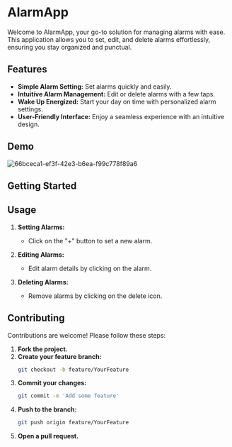 # AlarmApp

Welcome to AlarmApp, your go-to solution for managing alarms with ease. This application allows you to set, edit, and delete alarms effortlessly, ensuring you stay organized and punctual.

## Features

- **Simple Alarm Setting:** Set alarms quickly and easily.
- **Intuitive Alarm Management:** Edit or delete alarms with a few taps.
- **Wake Up Energized:** Start your day on time with personalized alarm settings.
- **User-Friendly Interface:** Enjoy a seamless experience with an intuitive design.

## Demo

![66bceca1-ef3f-42e3-b6ea-f99c778f89a6](https://github.com/SiddhantGujrathi1/AlarmApp/assets/115349105/780611b2-f129-4af1-9b68-d11bc435f7a9)


## Getting Started


## Usage

1. **Setting Alarms:**
    - Click on the "+" button to set a new alarm.

2. **Editing Alarms:**
    - Edit alarm details by clicking on the alarm.

3. **Deleting Alarms:**
    - Remove alarms by clicking on the delete icon.

## Contributing

Contributions are welcome! Please follow these steps:

1. **Fork the project.**
2. **Create your feature branch:** 
    ```bash
    git checkout -b feature/YourFeature
    ```
3. **Commit your changes:** 
    ```bash
    git commit -m 'Add some feature'
    ```
4. **Push to the branch:**
    ```bash
    git push origin feature/YourFeature
    ```
5. **Open a pull request.**

